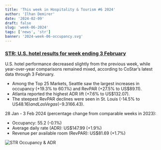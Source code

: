 ```yaml
---
title: 'This week in Hospitality & Tourism #6 2024'
author: 'Ilhan Demirer'
date: '2024-02-09'
draft: false
slug: 'week-06-2024'
tags: ['news', 'str']
banner: '2024-week-06-occupancy.svg'
---
```


### [STR: U.S. hotel results for week ending 3 February](https://str.com/press-release/us-hotel-results-week-ending-3-february)

U.S. hotel performance decreased slightly from the previous week, while year-over-year comparisons remained mixed, according to CoStar’s latest data through 3 February.

- Among the Top 25 Markets, Seattle saw the largest increases in occupancy (+19.3% to 60.1%) and RevPAR (+27.5% to US$89.11).
- Atlanta reported the highest ADR lift (+7.6% to US$132.07).
- The steepest RevPAR declines were seen in St. Louis (-14.5% to US$48.16) and Las Vegas (-9.3% to US$166.43).

28 Jan - 3 Feb 2024 (percentage change from comparable weeks in 2023):

- Occupancy: 55.2 (-0.1%)
- Average daily rate (ADR): US$147.99 (+1.9%)
- Revenue per available room (RevPAR): US$81.69 (+1.7%)

![STR Occupancy & ADR](/images/blogimages/2024-week-06-occupancy.svg)
